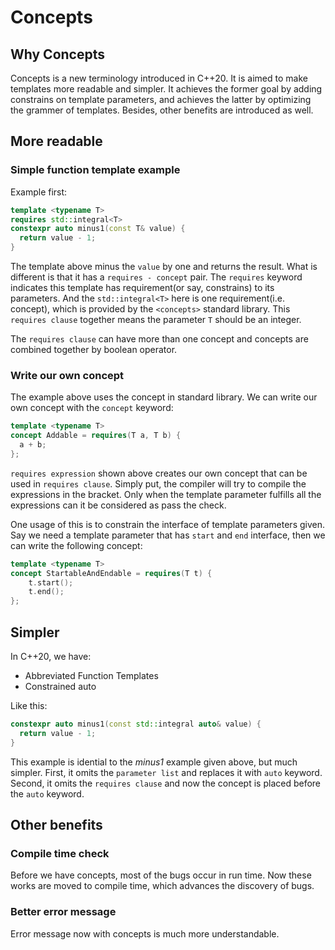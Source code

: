 # Concepts

## Why Concepts

Concepts is a new terminology introduced in C++20. It is aimed to make
templates more readable and simpler. It achieves the former goal by adding
constrains on template parameters, and achieves the latter by optimizing the
grammer of templates. Besides, other benefits are introduced as well.

## More readable

### Simple function template example

Example first:

```C++
template <typename T>
requires std::integral<T>
constexpr auto minus1(const T& value) {
  return value - 1;
}
```

The template above minus the `value` by one and returns the result. What is
different is that it has a `requires - concept` pair. The `requires` keyword
indicates this template has requirement(or say, constrains) to its parameters.
And the `std::integral<T>` here is one requirement(i.e. concept), which is
provided by the `<concepts>` standard library. This `requires clause` together
means the parameter `T` should be an integer.

The `requires clause` can have more than one concept and concepts are combined
together by boolean operator.

### Write our own concept

The example above uses the concept in standard library. We can write our own
concept with the `concept` keyword:

```C++
template <typename T>
concept Addable = requires(T a, T b) {
  a + b;
};
```

`requires expression` shown above creates our own concept that can be used in
`requires clause`. Simply put, the compiler will try to compile the expressions
in the bracket. Only when the template parameter fulfills all the expressions
can it be considered as pass the check.

One usage of this is to constrain the interface of template parameters given.
Say we need a template parameter that has `start` and `end` interface, then we
can write the following concept:

```C++
template <typename T>
concept StartableAndEndable = requires(T t) {
    t.start();
    t.end();
};
```

## Simpler

In C++20, we have:

- Abbreviated Function Templates
- Constrained auto

Like this:

```C++
constexpr auto minus1(const std::integral auto& value) {
  return value - 1;
}
```

This example is idential to the *minus1* example given above, but much simpler.
First, it omits the `parameter list` and replaces it with `auto` keyword.
Second, it omits the `requires clause` and now the concept is placed before the
`auto` keyword.

## Other benefits

### Compile time check

Before we have concepts, most of the bugs occur in run time. Now these works
are moved to compile time, which advances the discovery of bugs.

### Better error message

Error message now with concepts is much more understandable.
